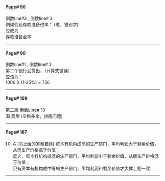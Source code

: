 #### Page# 90
倒数line#3 , 倒数line# 3       
例如假设存款准备~~进~~率： (进，错别字)  
应改为   
存款准备金率
___  

#### Page# 90
倒数line#1 , 倒数line# 2       
第二个银行会贷出，（计算式错误）    
应该为：       
1000 X (1-25%) = 750
___  
#### Page# 199
第二段 倒数Line# 10     
国 高层  (空格多余，排版问题)
___
#### Page# 187
10. A  (书上给的答案错误)
资本有机构成高的生产部门，平均利润大于剩余价值，从而生产价格高于价值；  
反之，资本有机构成低的生产部门，平均利润小于剩余价值，从而生产价格低于价值；  
只有资本有机构成中等的生产部门，平均利润和剩余价值才大体上相一致  
___
